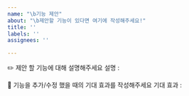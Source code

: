 ```yaml
---
name: "\b기능 제안"
about: "\b제안할 기능이 있다면 여기에 작성해주세요!"
title: ''
labels: ''
assignees: ''

---
```


✏️ 제안 할 기능에 대해 설명해주세요 
설명 : 

🦋 기능을 추가/수정 했을 때의 기대 효과를 작성해주세요
기대 효과 :
